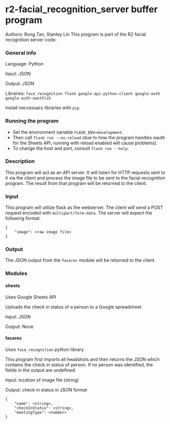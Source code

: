 # r2-facial_recognition_server buffer program
Authors: Rong Tan, Stanley Lin
This program is part of the R2 facial recognition server code.

### General info
Language: Python

Input: JSON

Output: JSON

Libraries: `face_recognition flask google-api-python-client google-auth google-auth-oauthlib`

Install neccessary libraries with `pip`

### Running the program
* Set the environment variable `FLASK_ENV=development`.
* Then call `flask run --no-reload` (due to how the program handles oauth for the Sheets API, running with reload enabled will cause problems).
* To change the host and port, consult `flask run --help`.

### Description
This program will act as an API server. It will listen for HTTP requests sent to it via the client and process the image file to be sent to the facial recognition program. The result from that program will be returned to the client.

### Input
This program will utilize flask as the webserver.
The client will send a POST request encoded with `multipart/form-data`. The server will expect the following format:
```
{
	"image": <raw image file>
}
```

### Output
The JSON output from the `facerec` module will be returned to the client.

### Modules

#### sheets
Uses Google Sheets API

Uploads the check in status of a person to a Google spreadsheet

Input: JSON

Output: None

#### facerec
Uses `face_recognition` python library

This program first imports all headshots and then returns the JSON which contains the check in status of person. If no person was identified, the fields in the output are undefined.

Input: location of image file (string) 

Output: check in status in JSON format
```
{
	"name": <string>,
	"checkInStatus": <string>,
	"meetingType": <number>
}
```

